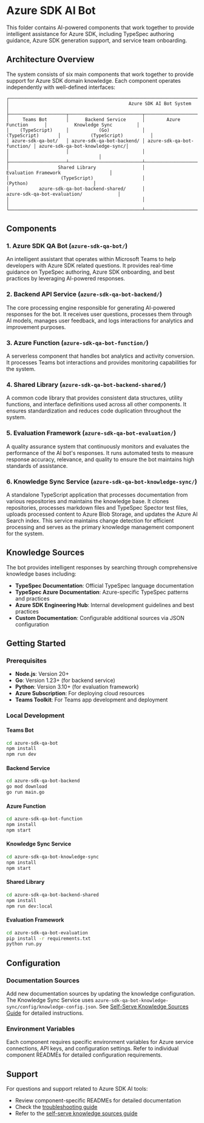 # Azure SDK AI Bot

This folder contains AI-powered components that work together to provide intelligent assistance for Azure SDK, including TypeSpec authoring guidance, Azure SDK generation support, and service team onboarding.

## Architecture Overview

The system consists of six main components that work together to provide support for Azure SDK domain knowledge. Each component operates independently with well-defined interfaces:

```text
┌────────────────────────────────────────────────────────────────────────────────────────────────────────────────┐
│                                            Azure SDK AI Bot System                                             │
├─────────────────────┬───────────────────────────┬────────────────────────────┬─────────────────────────────────┤
│     Teams Bot       │      Backend Service      │        Azure Function      │          Knowledge Sync         │
│    (TypeScript)     │           (Go)            │         (TypeScript)       │           (TypeScript)          │
│ azure-sdk-qa-bot/   │ azure-sdk-qa-bot-backend/ │ azure-sdk-qa-bot-function/ │ azure-sdk-qa-bot-knowledge-sync/│
│                     │                           │                            │                                 │
├─────────────────────┴───────────────────────────┴────────────────────────────┴─────────────────────────────────┤
│                  Shared Library                 │                        Evaluation Framework                  │
│                   (TypeScript)                  │                              (Python)                        │
│           azure-sdk-qa-bot-backend-shared/      │                     azure-sdk-qa-bot-evaluation/             │
│                                                 │                                                              │
└─────────────────────────────────────────────────┴──────────────────────────────────────────────────────────────┘
```

## Components

### 1. Azure SDK QA Bot (`azure-sdk-qa-bot/`)

An intelligent assistant that operates within Microsoft Teams to help developers with Azure SDK related questions. It provides real-time guidance on TypeSpec authoring, Azure SDK onboarding, and best practices by leveraging AI-powered responses.

### 2. Backend API Service (`azure-sdk-qa-bot-backend/`)

The core processing engine responsible for generating AI-powered responses for the bot. It receives user questions, processes them through AI models, manages user feedback, and logs interactions for analytics and improvement purposes.

### 3. Azure Function (`azure-sdk-qa-bot-function/`)

A serverless component that handles bot analytics and activity conversion. It processes Teams bot interactions and provides monitoring capabilities for the system.

### 4. Shared Library (`azure-sdk-qa-bot-backend-shared/`)

A common code library that provides consistent data structures, utility functions, and interface definitions used across all other components. It ensures standardization and reduces code duplication throughout the system.

### 5. Evaluation Framework (`azure-sdk-qa-bot-evaluation/`)

A quality assurance system that continuously monitors and evaluates the performance of the AI bot's responses. It runs automated tests to measure response accuracy, relevance, and quality to ensure the bot maintains high standards of assistance.

### 6. Knowledge Sync Service (`azure-sdk-qa-bot-knowledge-sync/`)

A standalone TypeScript application that processes documentation from various repositories and maintains the knowledge base. It clones repositories, processes markdown files and TypeSpec Spector test files, uploads processed content to Azure Blob Storage, and updates the Azure AI Search index. This service maintains change detection for efficient processing and serves as the primary knowledge management component for the system.

## Knowledge Sources

The bot provides intelligent responses by searching through comprehensive knowledge bases including:

- **TypeSpec Documentation**: Official TypeSpec language documentation
- **TypeSpec Azure Documentation**: Azure-specific TypeSpec patterns and practices
- **Azure SDK Engineering Hub**: Internal development guidelines and best practices
- **Custom Documentation**: Configurable additional sources via JSON configuration

## Getting Started

### Prerequisites

- **Node.js**: Version 20+
- **Go**: Version 1.23+ (for backend service)
- **Python**: Version 3.10+ (for evaluation framework)
- **Azure Subscription**: For deploying cloud resources
- **Teams Toolkit**: For Teams app development and deployment

### Local Development

#### Teams Bot

```bash
cd azure-sdk-qa-bot
npm install
npm run dev
```

#### Backend Service

```bash
cd azure-sdk-qa-bot-backend
go mod download
go run main.go
```

#### Azure Function

```bash
cd azure-sdk-qa-bot-function
npm install
npm start
```

#### Knowledge Sync Service

```bash
cd azure-sdk-qa-bot-knowledge-sync
npm install
npm start
```

#### Shared Library

```bash
cd azure-sdk-qa-bot-backend-shared
npm install
npm run dev:local
```

#### Evaluation Framework

```bash
cd azure-sdk-qa-bot-evaluation
pip install -r requirements.txt
python run.py
```

## Configuration

### Documentation Sources

Add new documentation sources by updating the knowledge configuration. The Knowledge Sync Service uses `azure-sdk-qa-bot-knowledge-sync/config/knowledge-config.json`. See [Self-Serve Knowledge Sources Guide](docs/SELF_SERVE_ADD_KNOWLEDGE_SOURCES.md) for detailed instructions.

### Environment Variables

Each component requires specific environment variables for Azure service connections, API keys, and configuration settings. Refer to individual component READMEs for detailed configuration requirements.

## Support

For questions and support related to Azure SDK AI tools:

- Review component-specific READMEs for detailed documentation
- Check the [troubleshooting guide](azure-sdk-qa-bot-backend/TROUBLE_SHOOTING.md)
- Refer to the [self-serve knowledge sources guide](docs/SELF_SERVE_ADD_KNOWLEDGE_SOURCES.md)
